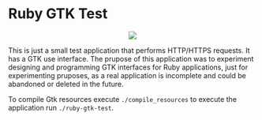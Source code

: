 # Ruby GTK Test

<p align="center">
  <img src="https://user-images.githubusercontent.com/1571416/52521324-e4077300-2c75-11e9-97bf-43bcf5c889fe.png" alg="Simple GTK Application"/>
</p>

This is just a small test application that performs HTTP/HTTPS requests. It has a GTK use interface. The prupose of this application was to experiment designing and programming GTK interfaces for Ruby applications, just for experimenting pruposes, as a real application is incomplete and could be abandoned or deleted in the future.

To compile Gtk resources execute `./compile_resources` to execute the application run `./ruby-gtk-test`.
